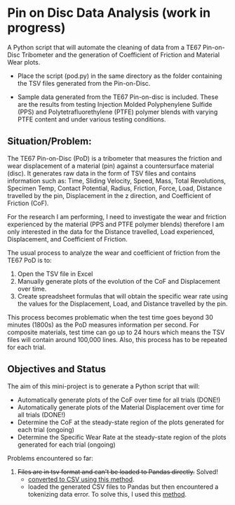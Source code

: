 # Pin on Disc Data Analysis (work in progress)
A Python script that will automate the cleaning of data from a TE67 Pin-on-Disc Tribometer and the generation of Coefficient of Friction and Material Wear plots. 

  * Place the script (pod.py) in the same directory as the folder containing the TSV files generated from the Pin-on-Disc.

  * Sample data generated from the TE67 Pin-on-disc is included. These are the results from testing Injection Molded Polyphenylene Sulfide (PPS) and Polytetrafluorethylene (PTFE) polymer blends with varying PTFE content and under various testing conditions. 

## Situation/Problem:

The TE67 Pin-on-Disc (PoD) is a tribometer that measures the friction and wear displacement of a material (pin) against a countersurface material (disc). It generates raw data in the form of TSV files and contains information such as: Time, Sliding Velocity, Speed, Mass, Total Revolutions, Specimen Temp, Contact Potential, Radius, Friction, Force, Load, Distance travelled by the pin, Displacement in the z direction, and Coefficient of Friction (CoF). 

For the research I am performing, I need to investigate the wear and friction experienced by the material (PPS and PTFE polymer blends) therefore I am only interested in the data for the Distance travelled, Load experienced, Displacement, and Coefficient of Friction.

The usual process to analyze the wear and coefficient of friction from the TE67 PoD is to:

1. Open the TSV file in Excel
2. Manually generate plots of the evolution of the CoF and Displacement over time.
3. Create spreadsheet formulas that will obtain the specific wear rate using the values for the Displacement, Load, and Distance travelled by the pin. 

This process becomes problematic when the test time goes beyond 30 minutes (1800s) as the PoD measures information per second. For composite materials, test time can go up to 24 hours which means the TSV files will contain around 100,000 lines. Also, this process has to be repeated for each trial. 

## Objectives and Status

The aim of this mini-project is to generate a Python script that will:


  * Automatically generate plots of the CoF over time for all trials (DONE!)
  *  Automatically generate plots of the Material Displacement over time for all trials (DONE!)
  * Determine the CoF at the steady-state region of the plots generated for each trial (ongoing)
  * Determine the Specific Wear Rate at the steady-state region of the plots generated for each trial (ongoing)

Problems encountered so far:

1. ~~Files are in tsv format and can't be loaded to Pandas directly.~~ Solved!
	- [converted to CSV using this method](https://stackoverflow.com/questions/48567866/python-large-tsv-file-to-csv-file).
	- loaded the generated CSV files to Pandas but then encountered a tokenizing data error. To solve this, I used this [method](https://stackoverflow.com/questions/18039057/python-pandas-error-tokenizing-data).



